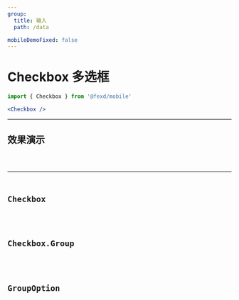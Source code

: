 ```yaml
---
group:
  title: 输入
  path: /data

mobileDemoFixed: false
---
```


# Checkbox 多选框 <ImportCost name="Checkbox" />

<!-- prettier-ignore -->
```jsx | pure
import { Checkbox } from '@fexd/mobile'

<Checkbox />
```

---

## 效果演示

<code src="./demos/demo1.tsx" />

---

## Checkbox

<API identifier="Checkbox" hideTitle src="./type.tsx"></API>

## Checkbox.Group

<API identifier="CheckboxGroup" hideTitle src="./Group/type.tsx" exports='["default"]'></API>

## GroupOption

<API identifier="CheckboxGroupOptions" hideTitle src="./Group/type.tsx" exports='["DOC_PureCheckboxGroupOption"]'></API>
